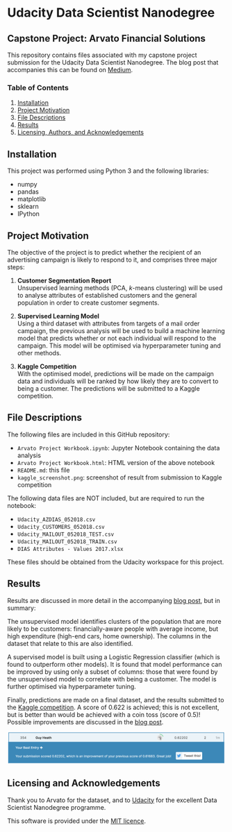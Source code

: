# Udacity Data Scientist Nanodegree
## Capstone Project: Arvato Financial Solutions

This repository contains files associated with my capstone project submission for the Udacity Data Scientist Nanodegree. The blog post that accompanies this can be found on [Medium](https://guyhth.medium.com/needles-in-the-haystack-identifying-customers-for-arvato-financial-solutions-2f66e61e3f8a).

### Table of Contents

1. [Installation](#installation)
2. [Project Motivation](#motivation)
3. [File Descriptions](#files)
4. [Results](#results)
5. [Licensing, Authors, and Acknowledgements](#licensing)

## Installation <a name="installation"></a>

This project was performed using Python 3 and the following libraries:

- numpy
- pandas
- matplotlib
- sklearn
- IPython

## Project Motivation<a name="motivation"></a>

The objective of the project is to predict whether the recipient of an advertising campaign is likely to respond to it, and comprises three major steps:

1. **Customer Segmentation Report**  
Unsupervised learning methods (PCA, *k*-means clustering) will be used to analyse attributes of established customers and the general population in order to create customer segments.

2. **Supervised Learning Model**  
Using a third dataset with attributes from targets of a mail order campaign, the previous analysis will be used to build a machine learning model that predicts whether or not each individual will respond to the campaign. This model will be optimised via hyperparameter tuning and other methods.

3. **Kaggle Competition**  
With the optimised model, predictions will be made on the campaign data and individuals will be ranked by how likely they are to convert to being a customer. The predictions will be submitted to a Kaggle competition.

## File Descriptions <a name="files"></a>

The following files are included in this GitHub repository:

- `Arvato Project Workbook.ipynb`: Jupyter Notebook containing the data analysis
- `Arvato Project Workbook.html`: HTML version of the above notebook
- `README.md`: this file
- `kaggle_screenshot.png`: screenshot of result from submission to Kaggle competition

The following data files are NOT included, but are required to run the notebook:

- `Udacity_AZDIAS_052018.csv`
- `Udacity_CUSTOMERS_052018.csv`
- `Udacity_MAILOUT_052018_TEST.csv`
- `Udacity_MAILOUT_052018_TRAIN.csv`
- `DIAS Attributes - Values 2017.xlsx`

These files should be obtained from the Udacity workspace for this project.

## Results<a name="results"></a>

Results are discussed in more detail in the accompanying [blog post](https://guyhth.medium.com/needles-in-the-haystack-identifying-customers-for-arvato-financial-solutions-2f66e61e3f8a), but in summary:

The unsupervised model identifies clusters of the population that are more likely to be customers: financially-aware people with average income, but high expenditure (high-end cars, home ownership). The columns in the dataset that relate to this are also identified.

A supervised model is built using a Logistic Regression classifier (which is found to outperform other models). It is found that model performance can be improved by using only a subset of columns: those that were found by the unsupervised model to correlate with being a customer. The model is further optimised via hyperparameter tuning.

Finally, predictions are made on a final dataset, and the results submitted to the [Kaggle competition](https://www.kaggle.com/c/udacity-arvato-identify-customers/). A score of 0.622 is achieved; this is not excellent, but is better than would be achieved with a coin toss (score of 0.5)! Possible improvements are discussed in the [blog post](https://guyhth.medium.com/needles-in-the-haystack-identifying-customers-for-arvato-financial-solutions-2f66e61e3f8a).

![Kaggle screenshot](kaggle_screenshot.png)

## Licensing and Acknowledgements<a name="licensing"></a>

Thank you to Arvato for the dataset, and to [Udacity](https://www.udacity.com) for the excellent Data Scientist Nanodegree programme.

This software is provided under the [MIT licence](https://opensource.org/licenses/MIT).
